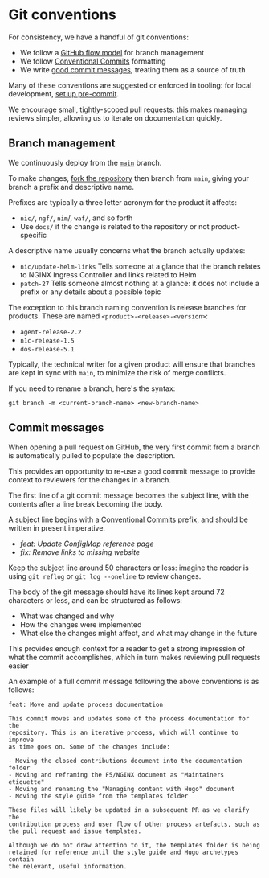 # Git conventions

For consistency, we have a handful of git conventions:

- We follow a [GitHub flow model](https://githubflow.github.io/) for branch management
- We follow [Conventional Commits](https://www.conventionalcommits.org/en/v1.0.0/#summary) formatting
- We write [good commit messages](https://cbea.ms/git-commit/), treating them as a source of truth

Many of these conventions are suggested or enforced in tooling: for local development, [set up pre-commit](/documentation/pre-commit.md).

We encourage small, tightly-scoped pull requests: this makes managing reviews simpler, allowing us to iterate on documentation quickly.

## Branch management

We continuously deploy from the [`main`](https://github.com/nginx/documentation/tree/main) branch.

To make changes, [fork the repository](https://github.com/nginx/documentation/fork) then branch from `main`, giving your branch a prefix and descriptive name.

Prefixes are typically a three letter acronym for the product it affects:
- `nic/`, `ngf/`, `nim`/, `waf/`, and so forth
-  Use `docs/` if the change is related to the repository or not product-specific

A descriptive name usually concerns what the branch actually updates:
- `nic/update-helm-links` Tells someone at a glance that the branch relates to NGINX Ingress Controller and links related to Helm
- `patch-27` Tells someone almost nothing at a glance: it does not include a prefix or any details about a possible topic

The exception to this branch naming convention is release branches for products. These are named `<product>-<release>-<version>`:
- `agent-release-2.2`
- `n1c-release-1.5`
- `dos-release-5.1`

Typically, the technical writer for a given product will ensure that branches are kept in sync with `main`, to minimize the risk of merge conflicts.

If you need to rename a branch, here's the syntax:

```shell
git branch -m <current-branch-name> <new-branch-name>
```

## Commit messages

When opening a pull request on GitHub, the very first commit from a branch is automatically pulled to populate the description.

This provides an opportunity to re-use a good commit message to provide context to reviewers for the changes in a branch.

The first line of a git commit message becomes the subject line, with the contents after a line break becoming the body.

A subject line begins with a [Conventional Commits](https://www.conventionalcommits.org/en/v1.0.0/#summary) prefix, and should be written in present imperative.
- _feat: Update ConfigMap reference page_
- _fix: Remove links to missing website_

Keep the subject line around 50 characters or less: imagine the reader is using `git reflog` or `git log --oneline` to review changes.

The body of the git message should have its lines kept around 72 characters or less, and can be structured as follows:

- What was changed and why
- How the changes were implemented
- What else the changes might affect, and what may change in the future

This provides enough context for a reader to get a strong impression of what the commit accomplishes, which in turn makes reviewing pull requests easier

An example of a full commit message following the above conventions is as follows:

```
feat: Move and update process documentation

This commit moves and updates some of the process documentation for the
repository. This is an iterative process, which will continue to improve
as time goes on. Some of the changes include:

- Moving the closed contributions document into the documentation folder
- Moving and reframing the F5/NGINX document as "Maintainers etiquette"
- Moving and renaming the "Managing content with Hugo" document
- Moving the style guide from the templates folder

These files will likely be updated in a subsequent PR as we clarify the
contribution process and user flow of other process artefacts, such as
the pull request and issue templates.

Although we do not draw attention to it, the templates folder is being
retained for reference until the style guide and Hugo archetypes contain
the relevant, useful information.
```
